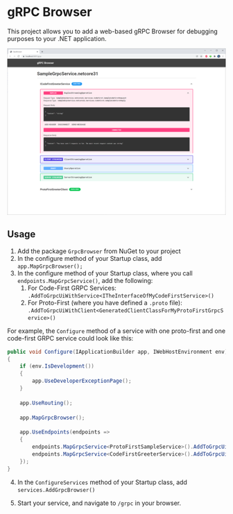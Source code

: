 # gRPC Browser

This project allows you to add a web-based gRPC Browser for debugging purposes to your .NET application.

![Test](docs/screenshots/duplex_streaming.png)

## Usage
1. Add the package `GrpcBrowser` from NuGet to your project
2. In the configure method of your Startup class, add `app.MapGrpcBrowser();`
3. In the configure method of your Startup class, where you call `endpoints.MapGrpcService()`, add the following:
   1. For Code-First GRPC Services: `.AddToGrpcUiWithService<ITheInterfaceOfMyCodeFirstService>()`
   2. For Proto-First (where you have defined a `.proto` file): `.AddToGrpcUiWithClient<GeneratedClientClassForMyProtoFirstGrpcService>()`

For example, the `Configure` method of a service with one proto-first and one code-first GRPC service could look like this:
```csharp
public void Configure(IApplicationBuilder app, IWebHostEnvironment env)
{
    if (env.IsDevelopment())
    {
        app.UseDeveloperExceptionPage();
    }

    app.UseRouting();

    app.MapGrpcBrowser();

    app.UseEndpoints(endpoints =>
    {
        endpoints.MapGrpcService<ProtoFirstSampleService>().AddToGrpcUiWithClient<ProtoFirstGreeter.ProtoFirstGreeterClient>();
        endpoints.MapGrpcService<CodeFirstGreeterService>().AddToGrpcUiWithService<ICodeFirstGreeterService>();
    });
}
```

4. In the `ConfigureServices` method of your Startup class, add `services.AddGrpcBrowser()`

5. Start your service, and navigate to `/grpc` in your browser.


